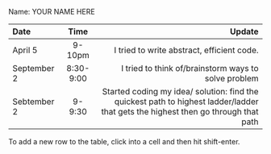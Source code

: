 Name: YOUR NAME HERE

| Date        |   Time    |                                                                                                                            Update |
|:------------|:---------:|----------------------------------------------------------------------------------------------------------------------------------:|
| April 5     |  9-10pm   |                                                                                        I tried to write abstract, efficient code. |
| September 2 | 8:30-9:00 |                                                                              I tried to think of/brainstorm ways to solve problem |
| Sebtember 2 |  9-9:30   | Started coding my idea/ solution: find the quickest path to highest ladder/ladder that gets the highest then go through that path |


To add a new row to the table, click into a cell and then hit shift-enter.